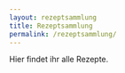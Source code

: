 ```yaml
---
layout: rezeptsammlung
title: Rezeptsammlung
permalink: /rezeptsammlung/
---
```


Hier findet ihr alle Rezepte.

